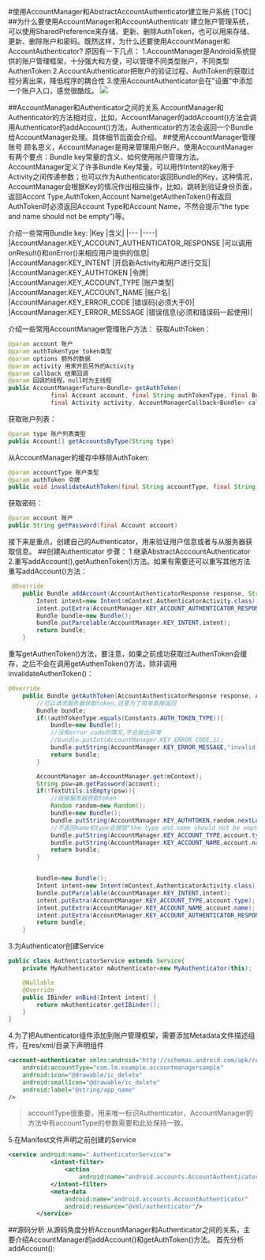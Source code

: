 ﻿#使用AccountManager和AbstractAccountAuthenticator建立账户系统
[TOC]
##为什么要使用AccountManager和AccountAuthenticatr
建立账户管理系统，可以使用SharedPreference来存储、更新、删除AuthToken，也可以用来存储、更新、删除账户和密码。既然这样，为什么还要使用AccountManager和AccountAuthenticator?
原因有一下几点：
1.AccountManager是Android系统提供的账户管理框架，十分强大和方便，可以管理不同类型账户，不同类型AuthenToken
2.AccountAuthenticator把账户的验证过程、AuthToken的获取过程分离出来，降低程序的耦合性
3.使用AccountAuthenticator会在"设置"中添加一个账户入口，感觉很酷炫。
![](https://github.com/wslaimin/blog/account.png)

##AccountManager和Authenticator之间的关系
AccountManager和Authenticator的方法相对应，比如，AccountManager的addAccount()方法会调用Authenticator的addAccount()方法，Authenticator的方法会返回一个Bundle给AccountManager处理。具体细节后面会介绍。
##使用AccountManager管理账号
顾名思义，AccountManager是用来管理用户账户。使用AccountManager有两个要点：Bundle key常量的含义、如何使用账户管理方法。
AccountManager定义了许多Bundle Key常量，可以用作Intent的key用于Activity之间传递参数；也可以作为Authenticator返回Bundle的Key，这种情况，AccountManager会根据Key的情况作出相应操作，比如，跳转到验证身份页面，返回Accont Type,AuthToken,Account Name(getAuthenToken()有返回AuthToken时必须返回Account Type和Account Name，不然会提示“the type and name should not be empty”)等。

介绍一些常用Bundle key:
|Key                                                |含义|
|---                                                |----|
|AccountManager.KEY_ACCOUNT_AUTHENTICATOR_RESPONSE  |可以调用onResult()和onError()来相应用户提供的信息|          
|AccountManager.KEY_INTENT                          |开启新Activity和用户进行交互|       
|AccountManager.KEY_AUTHTOKEN                       |令牌|
|AccountManager.KEY_ACCOUNT_TYPE                    |账户类型|
|AccountManager.KEY_ACCOUNT_NAME                    |账户名|
|AccountManager.KEY_ERROR_CODE                      |错误码(必须大于0)|
|AccountManager.KEY_ERROR_MESSAGE                   |错误信息(必须和错误码一起使用)|

介绍一些常用AccountManager管理账户方法：
获取AuthToken：
```java
@param account 账户
@param authTokenType token类型
@param options 额外的数据
@param activity 用来开启另外的Activity
@param callback 结果回调
@param 回调的线程，null时为主线程
public AccountManagerFuture<Bundle> getAuthToken(
            final Account account, final String authTokenType, final Bundle options,
            final Activity activity, AccountManagerCallback<Bundle> callback, Handler handler) 
```
获取账户列表：
```java
@param type 账户列表类型
public Account[] getAccountsByType(String type)
```
从AccountManager的缓存中移除AuthToken:
```java
@param accountType 账户类型
@param authToken 令牌
public void invalidateAuthToken(final String accountType, final String authToken) 
```
获取密码：
```java 
@param account 账户
public String getPassword(final Account account) 
```
接下来是重点，创建自己的Authenticator，用来验证用户信息或者与从服务器获取信息。
##创建Authenticator
步骤：
1.继承AbstractAcccountAuthenticator
2.重写addAccount(),getAuthenToken()方法。如果有需要还可以重写其他方法
重写addAccount()方法：
```java
 @Override
    public Bundle addAccount(AccountAuthenticatorResponse response, String accountType, String authTokenType, String[] requiredFeatures, Bundle options) throws NetworkErrorException {
        Intent intent=new Intent(mContext,AuthenticatorActivity.class);
        intent.putExtra(AccountManager.KEY_ACCOUNT_AUTHENTICATOR_RESPONSE,response);
        Bundle bundle=new Bundle();
        bundle.putParcelable(AccountManager.KEY_INTENT,intent);
        return bundle;
    }
```
重写getAuthenToken()方法，要注意，如果之前成功获取过AuthenToken会缓存，之后不会在调用getAuthenToken()方法，除非调用invalidateAuthenToken()：
```java
@Override
    public Bundle getAuthToken(AccountAuthenticatorResponse response, Account account, String authTokenType, Bundle options) throws NetworkErrorException {
        //可以请求服务器获取token,这里为了简单直接返回
        Bundle bundle;
        if(!authTokenType.equals(Constants.AUTH_TOKEN_TYPE)){
            bundle=new Bundle();
            //没有error_code的情况,不会抛出异常
            //bundle.putInt(AccountManager.KEY_ERROR_CODE,1);
            bundle.putString(AccountManager.KEY_ERROR_MESSAGE,"invalid authToken");
            return bundle;
        }

        AccountManager am=AccountManager.get(mContext);
        String psw=am.getPassword(account);
        if(!TextUtils.isEmpty(psw)){
            //链接服务器获取token
            Random random=new Random();
            bundle=new Bundle();
            bundle.putString(AccountManager.KEY_AUTHTOKEN,random.nextLong()+"");
            //不返回name和type会报错“the type and name should not be empty”
            bundle.putString(AccountManager.KEY_ACCOUNT_TYPE,account.type);
            bundle.putString(AccountManager.KEY_ACCOUNT_NAME,account.name);
            return bundle;
        }


        bundle=new Bundle();
        Intent intent=new Intent(mContext,AuthenticatorActivity.class);
        bundle.putParcelable(AccountManager.KEY_INTENT,intent);
        intent.putExtra(AccountManager.KEY_ACCOUNT_TYPE,account.type);
        intent.putExtra(AccountManager.KEY_ACCOUNT_NAME,account.name);
        intent.putExtra(AccountManager.KEY_ACCOUNT_AUTHENTICATOR_RESPONSE,response);
        return bundle;
    }
```
3.为Authenticator创建Service
```java
public class AuthenticatorService extends Service{
    private MyAuthenticator mAuthenticator=new MyAuthenticator(this);

    @Nullable
    @Override
    public IBinder onBind(Intent intent) {
        return mAuthenticator.getIBinder();
    }
}
```
4.为了把Authenticator组件添加到账户管理框架，需要添加Metadata文件描述组件，在res/xml/目录下声明组件
```xml
<account-authenticator xmlns:android="http://schemas.android.com/apk/res/android"
    android:accountType="com.lm.example.accountmanagersample"
    android:icon="@drawable/ic_delete"
    android:smallIcon="@drawable/ic_delete"
    android:label="@string/app_name"
/>
```
>accountType很重要，用来唯一标识Authenticator，AccountManager的方法中有accountType的参数需要和此处保持一致。

5.在Manifest文件声明之前创建的Service
```xml
<service android:name=".AuthenticatorService">
            <intent-filter>
                <action
                    android:name="android.accounts.AccountAuthenticator" />
            </intent-filter>
            <meta-data
                android:name="android.accounts.AccountAuthenticator"
                android:resource="@xml/authenticator"/>
        </service>
```
##源码分析
从源码角度分析AccountManager和Authenticator之间的关系，主要介绍AccountManager的addAccount()和getAuthToken()方法。
首先分析addAccount():


